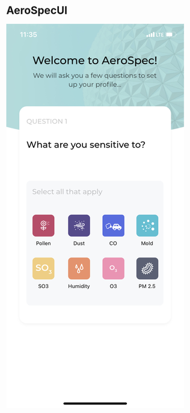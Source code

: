 # AeroSpecUI
![alt text](https://raw.githubusercontent.com/hdzhdz/AeroSpecUI/master/misc/WelcomeToAeroSpec.jpeg)

